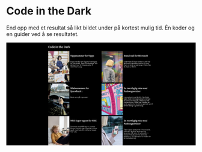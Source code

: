 # Code in the Dark

End opp med et resultat så likt bildet under på kortest mulig tid. Én koder og en guider ved å se resultatet.

![Bilde av målet for oppgaven](mål.png)
